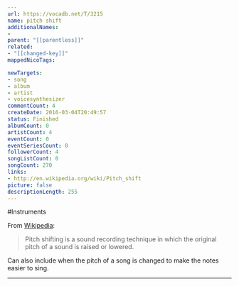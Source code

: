 ```yaml
---
url: https://vocadb.net/T/3215
name: pitch shift
additionalNames: 
- 
parent: "[[parentless]]"
related:
- "[[changed-key]]"
mappedNicoTags:

newTargets:
- song
- album
- artist
- voicesynthesizer
commentCount: 4
createDate: 2016-03-04T20:49:57
status: Finished
albumCount: 0
artistCount: 4
eventCount: 0
eventSeriesCount: 0
followerCount: 4
songListCount: 0
songCount: 270
links: 
- http://en.wikipedia.org/wiki/Pitch_shift
picture: false
descriptionLength: 255
---
```


#Instruments

From [Wikipedia](http://en.wikipedia.org/wiki/Pitch_shift):
>Pitch shifting is a sound recording technique in which the original pitch of a sound is raised or lowered.

Can also include when the pitch of a song is changed to make the notes easier to sing.

---

